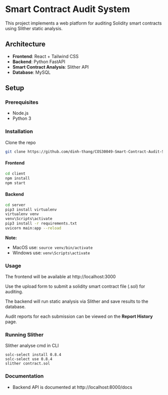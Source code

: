# Smart Contract Audit System

This project implements a web platform for auditing Solidity smart contracts using Slither static analysis.

## Architecture

- **Frontend**: React + Tailwind CSS
- **Backend**: Python FastAPI
- **Smart Contract Analysis**: Slither API
- **Database**: MySQL

## Setup

### Prerequisites

- Node.js
- Python 3

### Installation

Clone the repo

```bash 
git clone https://github.com/dinh-thang/COS30049-Smart-Contract-Audit-System.git
```

#### Frontend

```bash
cd client
npm install
npm start
```

#### Backend

```bash
cd server
pip3 install virtualenv
virtualenv venv
venv\Scripts\activate
pip3 install -r requirements.txt
uvicorn main:app --reload
```
**Note:** 
- MacOS use: ```source venv/bin/activate```
- Windows use: ```venv\Scripts\activate```


### Usage

The frontend will be available at http://localhost:3000

Use the upload form to submit a solidity smart contract file (.sol) for auditing.

The backend will run static analysis via Slither and save results to the database.

Audit reports for each submission can be viewed on the **Report History** page.

### Running Slither

Slither analyse cmd in CLI

```
solc-select install 0.8.4
solc-select use 0.8.4 
slither contract.sol
```

### Documentation

- Backend API is documented at http://localhost:8000/docs
